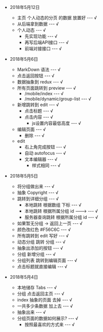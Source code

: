 - 2018年5月12日
    - 主页 个人动态的分页 的数据 放置好 --- √
    - 从后端拿到数据 --- √
    - 个人动态 --- √
        - 先实现功能 --- √
        - 再写后端API接口 --- √
        - 前端对接接口 --- √

- 2018年5月6日
    - MarkDown 语法 --- √
    - 点击返回按钮 --- √
    - 数据抽象到 redux --- √
    - 所有页面跳转到 preview --- √
        - /mobile/index --- √
        - /mobile/dynamic/group-list --- √
    - 新增跳转到 edit --- √
        - 点击标题 --- √
        - 点击内容 --- √
            - js设置内容最低高度 --- √
    - 编辑页面 --- √
        - 删除 --- √
    - edit
        - 右上角完成按钮 --- √
        - 自动 autofocus --- √
        - 文本编辑器 --- √
            - 样式相同 --- √

- 2018年5月5日
    - 将分组做出来  --- √
    - 抽象 Copyright  --- √ 
    - 跳转到详细分组  --- √ 
        - 本地跳转 根据数组 下标  --- √ 
        - 本地跳转 根据所属分组 id --->   --- √ 
        - 服务器查询跳转 根据所属分组 id  --- √ 
    - 如果暂无分组 -> 返回上一页  --- √ 
    - 颜色改红色 #F56C6C  --- √ 
    - 所有跳转到 edit 写好  --- √ 
    - 动态分组 跳转 分组  --- √ 
    - 抽象出添加的按钮  --- √ 
    - 分组 新增分组  --- √ 
    - 分组列表 跳转到编辑页面  --- √ 
    - 点击标题就直接编辑 --- √

- 2018年5月4日
    - 本地储存 Tabs  --- √ 
	- 分组 点击返回主页 --- √
    - index 抽象的页面 去掉 --- √
    - 一共多少条数据 加上去 --- √
    - 抽象出来 --- √
    - 分组页面的数据如何展示? --- √
        - 按照最喜欢的方式来 --- √
